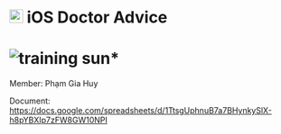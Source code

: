 # <img src="http://www.carlosicaza.com/wp-content/uploads/2014/07/Swift-logo.png" width="24"> iOS Doctor Advice

![training sun*](https://img.shields.io/badge/training-sun*-orange.svg)
============

Member: Phạm Gia Huy

Document: https://docs.google.com/spreadsheets/d/1TtsgUphnuB7a7BHynkySlX-h8pYBXIp7zFW8GW10NPI
